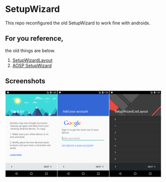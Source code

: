 # SetupWizard
This repo reconfigured the old SetupWizard to work fine with androidx.

## For you reference, 
the old things are below.

1. [SetupWizardLayout](https://github.com/iMeiji/SetupWizardLayout)
2. [AOSP SetupWizard](https://android.googlesource.com/platform/frameworks/opt/setupwizard/)

## Screenshots
![](art/img.png)
